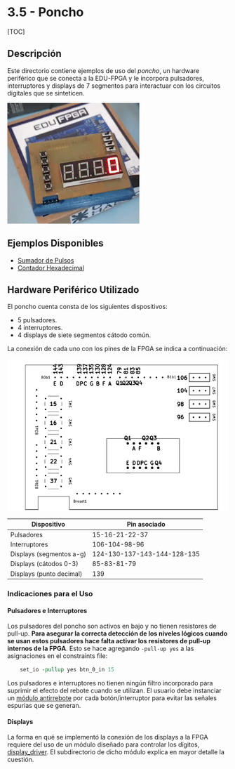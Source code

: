 # 3.5 - Poncho

[TOC]

## Descripción

Este directorio contiene ejemplos de uso del *poncho*, un hardware periférico que se conecta a la EDU-FPGA y le incorpora pulsadores, interruptores y displays de 7 segmentos para interactuar con los circuitos digitales que se sinteticen.


![poncho](.images/poncho.png)

## Ejemplos Disponibles

- [Sumador de Pulsos](./Sumador_Pulsos)
- [Contador Hexadecimal](./Contador_Hexadecimal)

## Hardware Periférico Utilizado

El poncho cuenta consta de los siguientes dispositivos:
- 5 pulsadores.
- 4 interruptores.
- 4 displays de siete segmentos cátodo común.

La conexión de cada uno con los pines de la FPGA se indica a continuación:

![pines poncho](.images/pines_poncho.png)


| Dispositivo              | Pin asociado                |
|--------------------------|-----------------------------|
| Pulsadores               | 15-16-21-22-37              |
| Interruptores            | 106-104-98-96               |
| Displays (segmentos a-g) | 124-130-137-143-144-128-135 |
| Displays (cátodos 0-3)   | 85-83-81-79                 |
| Displays (punto decimal) | 139                         |

### Indicaciones para el Uso


#### Pulsadores e Interruptores

Los pulsadores del poncho son activos en bajo y no tienen resistores de pull-up. **Para asegurar la correcta detección de los niveles lógicos cuando se usan estos pulsadores hace falta activar los resistores de pull-up internos de la FPGA**. Esto se hace agregando `-pull-up yes` a las asignaciones en el constraints file:

```tcl
    set_io -pullup yes btn_0_in 15
```
Los pulsadores e interruptores no tienen ningún filtro incorporado para suprimir el efecto del rebote cuando se utilizan. El usuario debe instanciar un [módulo antirrebote](Sumador_Pulsos/debounce) por cada botón/interruptor para evitar las señales espurias que se generan.


#### Displays

La forma en qué se implementó la conexión de los displays a la FPGA requiere del uso de un módulo diseñado para controlar los dígitos, [display_driver](Sumador_Pulsos/display_driver). El subdirectorio de dicho módulo explica en mayor detalle la cuestión.
